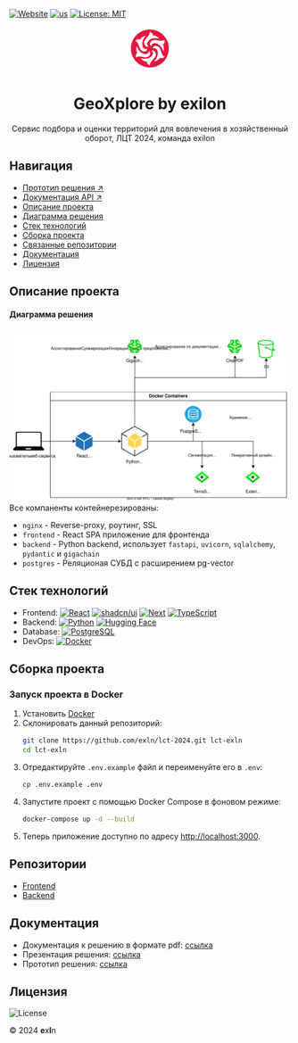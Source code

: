 [![Website](https://img.shields.io/website-up-down-green-red/http/shields.io.svg)](https://lct.undfnd.ru/)
[![us](https://img.shields.io/badge/exilon-lct_2024-purple)](https://github.com/exln/)
[![License: MIT](https://img.shields.io/badge/License-MIT-yellow.svg)](https://opensource.org/licenses/MIT)
<br />
<div align="center">

  <a href="https://github.com/exln/lct-2024">
    <img src="docs/static/img/logo.png" alt="Logo" width="80" height="80">
  </a>

  <h1 align="center"> GeoXplore by exilon</h1>

  <p align="center">
    Сервис подбора и оценки территорий для вовлечения в хозяйственный оборот, ЛЦТ 2024, команда exilon
    <br />
  </p>
</div>

## Навигация
- [Прототип решения ↗](https://lct.undfnd.ru/landing)
- [Документация API ↗](https://lct.undfnd.ru/docs/)
- [Описание проекта](#desc)
- [Диаграмма решения](#arch)
- [Стек технологий](#stack)
- [Сборка проекта](#launch)
- [Связанные репозитории](#repo)
- [Документация](#docs)
- [Лицензия](#license)

<a name="desc"></a>
## Описание проекта


<a name="arch"></a>
#### Диаграмма решения
![arch](docs/static/svg/arch.svg)<br>
Все компаненты контейнерезированы:
- `nginx` - Reverse-proxy, роутинг, SSL
- `frontend` - React SPA приложение для фронтенда
- `backend` - Python backend, использует `fastapi`, `uvicorn`, `sqlalchemy`, `pydantic` и `gigachain`
- `postgres` - Реляционая СУБД с расширением pg-vector

<a name="stack"></a>
## Стек технологий

- Frontend:
  [![React](https://img.shields.io/badge/React-61DAFB?logo=react&logoColor=black)](https://reactjs.org/)
  [![shadcn/ui](https://img.shields.io/badge/shadcn%2Fui-000?logo=shadcnui&logoColor=fff)](#)
  [![Next](https://img.shields.io/badge/Next-FFF?logo=nextdotjs&logoColor=black)](https://nextjs.org/)
  [![TypeScript](https://img.shields.io/badge/TypeScript-3178C6?logo=typescript&logoColor=white)](https://www.typescriptlang.org/)
- Backend:
   [![Python](https://img.shields.io/badge/Python-3776AB?logo=python&logoColor=white)](https://www.python.org/)
  [![Hugging Face](https://img.shields.io/badge/Hugging%20Face-FFD21E?logo=huggingface&logoColor=000)](#)
- Database:
  [![PostgreSQL](https://img.shields.io/badge/PostgreSQL-4169E1?logo=postgresql&logoColor=white)](https://www.postgresql.org/)
- DevOps:
  [![Docker](https://img.shields.io/badge/Docker-2496ED?logo=docker&logoColor=white)](https://www.docker.com/)

<a name="launch"></a>

## Сборка проекта

### Запуск проекта в Docker

1. Установить [Docker](https://www.docker.com/get-started)
2. Склонировать данный репозиторий:
    ```bash
    git clone https://github.com/exln/lct-2024.git lct-exln
    cd lct-exln
    ```
2. Отредактируйте `.env.example` файл и переименуйте его в `.env`:
    ```bash
    cp .env.example .env
    ```
3. Запустите проект с помощью Docker Compose в фоновом режиме:
    ```bash
    docker-compose up -d --build
    ```
4. Теперь приложение доступно по адресу [http://localhost:3000](http://localhost:3000).


<a name="repo"></a>

## Репозитории
- [Frontend](https://github.com/exln/lct-2024-front)
- [Backend](https://github.com/exln/lct-2024-back)

<a name="docs"></a>

## Документация

- Документация к решению в формате pdf: [ссылка]()
- Презентация решения: [ссылка]()
- Прототип решения: [ссылка]()

<a name="license"></a>

## Лицензия

![License](https://img.shields.io/github/license/exln/lct-2024?color=blue)

&copy; 2024 **e**x**l**n
